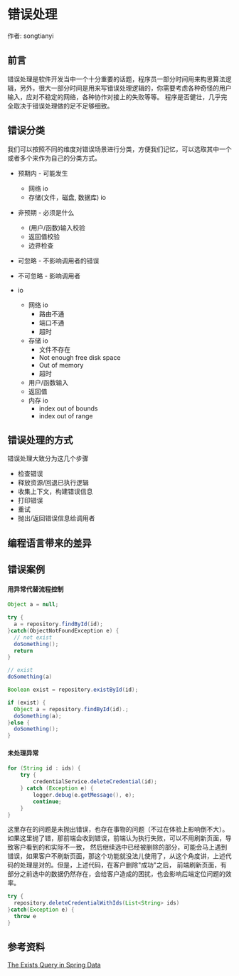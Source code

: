 # 错误处理

作者: songtianyi

## 前言

错误处理是软件开发当中一个十分重要的话题，程序员一部分时间用来构思算法逻辑，另外，很大一部分时间是用来写错误处理逻辑的，你需要考虑各种奇怪的用户输入，应对不稳定的网络，各种协作对接上的失败等等。
程序是否健壮，几乎完全取决于错误处理做的足不足够细致。

## 错误分类

我们可以按照不同的维度对错误场景进行分类，方便我们记忆，可以选取其中一个或者多个来作为自己的分类方式。

* 预期内 - 可能发生
    - 网络 io
    - 存储(文件，磁盘, 数据库) io
* 非预期 - 必须是什么
    - (用户/函数)输入校验
    - 返回值校验
    - 边界检查

* 可忽略 - 不影响调用者的错误
* 不可忽略 - 影响调用者

* io
  + 网络 io
    - 路由不通
    - 端口不通
    - 超时
  + 存储 io
    - 文件不存在
    - Not enough free disk space
    - Out of memory
    - 超时
  + 用户/函数输入
  + 返回值
  + 内存 io
    - index out of bounds
    - index out of range

## 错误处理的方式

错误处理大致分为这几个步骤
* 检查错误
* 释放资源/回退已执行逻辑
* 收集上下文，构建错误信息
* 打印错误
* 重试
* 抛出/返回错误信息给调用者

## 编程语言带来的差异

## 错误案例

#### 用异常代替流程控制

```JAVA
Object a = null;

try {
  a = repository.findById(id);
}catch(ObjectNotFoundException e) {
  // not exist
  doSomething();
  return
}

// exist
doSomething(a)
```

```java
Boolean exist = repository.existById(id);

if (exist) {
  Object a = repository.findById(id).;
  doSomething(a);
}else {
  doSomething();
}

```

#### 未处理异常

```JAVA
for (String id : ids) {
    try {
        credentialService.deleteCredential(id);
    } catch (Exception e) {
        logger.debug(e.getMessage(), e);
        continue;
    }
}
```

这里存在的问题是未抛出错误，也存在事物的问题（不过在体验上影响倒不大）。如果这里抛了错，那前端会收到错误，前端认为执行失败，可以不用刷新页面，导致客户看到的和实际不一致，
然后继续选中已经被删除的部分，可能会马上遇到错误，如果客户不刷新页面，那这个功能就没法儿使用了，从这个角度讲，上述代码的处理是对的。但是，上述代码，在客户删除"成功"之后，
前端刷新页面，有部分之前选中的数据仍然存在，会给客户造成的困扰，也会影响后端定位问题的效率。

```JAVA
try {
  repository.deleteCredentialWithIds(List<String> ids)
}catch(Exception e) {
  throw e
}
```

## 参考资料

[The Exists Query in Spring Data](https://www.baeldung.com/spring-data-exists-query)
